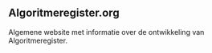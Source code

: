 ## Algoritmeregister.org
Algemene website met informatie over de ontwikkeling van Algoritmeregister.
